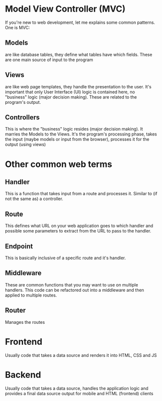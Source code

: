 # Model View Controller (MVC)
If you're new to web development, let me explains some common patterns. One is MVC:

## Models
are like database tables, they define what tables have which fields. These are one main source of input to the program

## Views
are like web page templates, they handle the presentation to the user. It's important that only User Interface (UI) logic is contained here, no "business" logic (major decision making). These are related to the program's output.

## Controllers
This is where the "business" logic resides (major decision making). It marries the Models to the Views. It's the program's processing phase, takes the input (maybe models or input from the browser), processes it for the output (using views)

# Other common web terms

## Handler
This is a function that takes input from a route and processes it. Similar to (if not the same as) a controller.

## Route
This defines what URL on your web application goes to which handler and possible some parameters to extract from the URL to pass to the handler.

## Endpoint
This is basically inclusive of a specific route and it's handler.

## Middleware
These are common functions that you may want to use on multiple handlers. This code can be refactored out into a middleware and then applied to multiple routes.

## Router
Manages the routes

# Frontend
Usually code that takes a data source and renders it into HTML, CSS and JS

# Backend
Usually code that takes a data source, handles the application logic and provides a final data source output for mobile and HTML (frontend) clients
